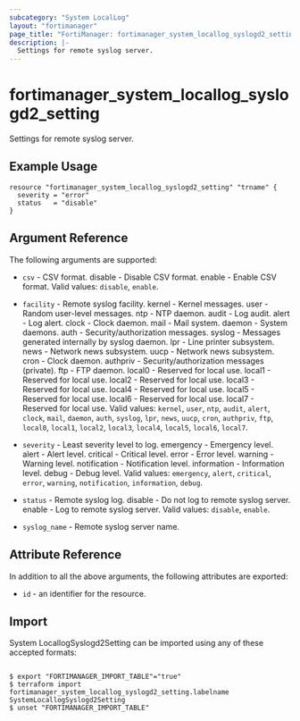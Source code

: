 ```yaml
---
subcategory: "System LocalLog"
layout: "fortimanager"
page_title: "FortiManager: fortimanager_system_locallog_syslogd2_setting"
description: |-
  Settings for remote syslog server.
---
```


# fortimanager_system_locallog_syslogd2_setting
Settings for remote syslog server.

## Example Usage

```hcl
resource "fortimanager_system_locallog_syslogd2_setting" "trname" {
  severity = "error"
  status   = "disable"
}
```

## Argument Reference


The following arguments are supported:


* `csv` - CSV format. disable - Disable CSV format. enable - Enable CSV format. Valid values: `disable`, `enable`.

* `facility` - Remote syslog facility. kernel - Kernel messages. user - Random user-level messages. ntp - NTP daemon. audit - Log audit. alert - Log alert. clock - Clock daemon. mail - Mail system. daemon - System daemons. auth - Security/authorization messages. syslog - Messages generated internally by syslog daemon. lpr - Line printer subsystem. news - Network news subsystem. uucp - Network news subsystem. cron - Clock daemon. authpriv - Security/authorization messages (private). ftp - FTP daemon. local0 - Reserved for local use. local1 - Reserved for local use. local2 - Reserved for local use. local3 - Reserved for local use. local4 - Reserved for local use. local5 - Reserved for local use. local6 - Reserved for local use. local7 - Reserved for local use. Valid values: `kernel`, `user`, `ntp`, `audit`, `alert`, `clock`, `mail`, `daemon`, `auth`, `syslog`, `lpr`, `news`, `uucp`, `cron`, `authpriv`, `ftp`, `local0`, `local1`, `local2`, `local3`, `local4`, `local5`, `local6`, `local7`.

* `severity` - Least severity level to log. emergency - Emergency level. alert - Alert level. critical - Critical level. error - Error level. warning - Warning level. notification - Notification level. information - Information level. debug - Debug level. Valid values: `emergency`, `alert`, `critical`, `error`, `warning`, `notification`, `information`, `debug`.

* `status` - Remote syslog log. disable - Do not log to remote syslog server. enable - Log to remote syslog server. Valid values: `disable`, `enable`.

* `syslog_name` - Remote syslog server name.


## Attribute Reference

In addition to all the above arguments, the following attributes are exported:
* `id` - an identifier for the resource.

## Import

System LocallogSyslogd2Setting can be imported using any of these accepted formats:
```

$ export "FORTIMANAGER_IMPORT_TABLE"="true"
$ terraform import fortimanager_system_locallog_syslogd2_setting.labelname SystemLocallogSyslogd2Setting
$ unset "FORTIMANAGER_IMPORT_TABLE"
```

